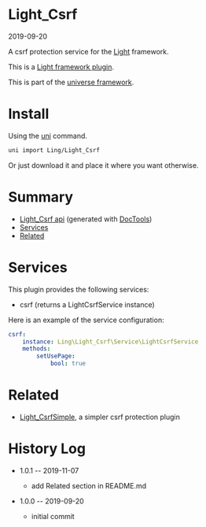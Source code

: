 Light_Csrf
===========
2019-09-20



A csrf protection service for the [Light](https://github.com/lingtalfi/Light) framework.

This is a [Light framework plugin](https://github.com/lingtalfi/Light/blob/master/doc/pages/plugin.md).

This is part of the [universe framework](https://github.com/karayabin/universe-snapshot).



Install
==========
Using the [uni](https://github.com/lingtalfi/universe-naive-importer) command.
```bash
uni import Ling/Light_Csrf
```

Or just download it and place it where you want otherwise.






Summary
===========
- [Light_Csrf api](https://github.com/lingtalfi/Light_Csrf/blob/master/doc/api/Ling/Light_Csrf.md) (generated with [DocTools](https://github.com/lingtalfi/DocTools))
- [Services](#services)
- [Related](#related)




Services
=========


This plugin provides the following services:

- csrf (returns a LightCsrfService instance)



Here is an example of the service configuration:

```yaml
csrf:
    instance: Ling\Light_Csrf\Service\LightCsrfService
    methods:
        setUsePage:
            bool: true

```

Related
===========
- [Light_CsrfSimple](https://github.com/lingtalfi/Light_CsrfSimple), a simpler csrf protection plugin



History Log
=============

- 1.0.1 -- 2019-11-07

    - add Related section in README.md
    
- 1.0.0 -- 2019-09-20

    - initial commit
